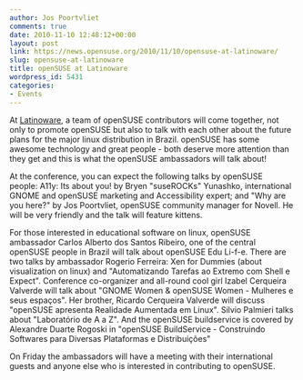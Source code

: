 ```yaml
---
author: Jos Poortvliet
comments: true
date: 2010-11-10 12:48:12+00:00
layout: post
link: https://news.opensuse.org/2010/11/10/opensuse-at-latinoware/
slug: opensuse-at-latinoware
title: openSUSE at Latinoware
wordpress_id: 5431
categories:
- Events
---
```


﻿﻿At [Latinoware](//www.latinoware.org/), a team of openSUSE contributors will come together, not only to promote openSUSE but also to talk with each other about the future plans for the major linux distribution in Brazil. openSUSE has some awesome technology and great people - both deserve more attention than they get and this is what the openSUSE ambassadors will talk about!

At the conference, you can expect the following talks by openSUSE people: A11y: Its about you! by Bryen "suseROCKs" Yunashko, international GNOME and openSUSE marketing and Accessibility expert; and "Why are you here?" by Jos Poortvliet, openSUSE community manager for Novell. He will be very friendly and the talk will feature kittens.

For those interested in educational software on linux, openSUSE ambassador Carlos Alberto dos Santos Ribeiro, one of the central openSUSE people in Brazil will talk about openSUSE Edu Li-f-e. There are two talks by ambassador Rogerio Ferreira: Xen for Dummies (about visualization on linux) and "Automatizando Tarefas ao Extremo com Shell e Expect". Conference co-organizer and all-round cool girl Izabel Cerqueira Valverde will talk about "GNOME Women & openSUSE Women - Mulheres e seus espaços". Her brother, Ricardo Cerqueira Valverde will discuss "openSUSE apresenta Realidade Aumentada em Linux". Silvio Palmieri talks about "Laboratório de A a Z". And the openSUSE buildservice is covered by Alexandre Duarte Rogoski in "openSUSE BuildService - Construindo Softwares para Diversas Plataformas e Distribuições"

On Friday the ambassadors will have a meeting with their international guests and anyone else who is interested in contributing to openSUSE.
